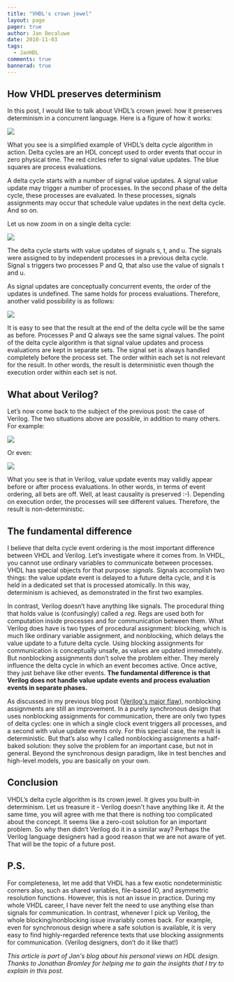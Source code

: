 ```yaml
---
title: "VHDL's crown jewel"
layout: page 
pager: true
author: Jan Decaluwe
date: 2010-11-03
tags: 
  - JanHDL
comments: true
bannerad: true
---
```



## How VHDL preserves determinism

In this post, I would like to talk about VHDL’s crown jewel: how it preserves determinism in a concurrent language. Here is a figure of how it works:

![](/img/opinion/jan/deltavhdl_overview.png)

What you see is a simplified example of VHDL’s delta cycle algorithm in action. Delta cycles are an HDL concept used to order events that occur in zero physical time. The red circles refer to signal value updates. The blue squares are process evaluations.

A delta cycle starts with a number of signal value updates. A signal value update may trigger a number of processes. In the  second phase of the delta cycle, these processes are evaluated. In these processes, signals assignments may occur that schedule value updates in the next delta cycle. And so on.

Let us now zoom in on a single delta cycle:

![](/img/opinion/jan/deltavhdl1.png)

The delta cycle starts with value updates of signals s, t, and u. The signals were assigned to by independent processes in a previous delta cycle. Signal s triggers two processes P and Q, that also use the value of signals t and u.

As signal updates are conceptually concurrent events, the order of the updates is undefined. The same holds for process evaluations. Therefore, another valid possibility is as follows:

![](/img/opinion/jan/deltavhdl2.png)

It is easy to see that the result at the end of the delta cycle will be the same as before. Processes P and Q always see the same signal values. The point of the delta cycle algorithm is that signal value updates and process evaluations are kept in separate sets. The signal set is always handled completely before the process set. The order within each set is not relevant for the result. In other words, the result is deterministic even though the execution order within each set is not.

## What about Verilog?

Let’s now come back to the subject of the previous post: the case of Verilog.  The two situations above are possible, in addition to many others. For example:

![](/img/opinion/jan/deltaverilog1.png)

Or even:

![](/img/opinion/jan/deltaverilog2.png)

What you see is that in Verilog, value update events may validly appear before or after process evaluations. In other words, in terms of event ordering, all bets are off. Well, at least causality is preserved :-). Depending on execution order, the processes will see different values. Therefore, the result is non-deterministic.

## The fundamental difference

I believe that delta cycle event ordering is the most important difference between VHDL and Verilog. Let’s investigate where it comes from. In VHDL, you cannot use ordinary variables to communicate between processes. VHDL has special objects for that purpose: <em>signals</em>. Signals accomplish two things: the value update event is delayed to a future delta cycle, and it is held in a dedicated set that is processed atomically. In this way, determinism is achieved, as demonstrated in the first two examples.

In contrast, Verilog doesn’t have anything like signals.  The procedural thing that holds value is (confusingly) called a <em>reg</em>.  Regs are used both for computation inside processes and for communication between them. What Verilog does have is two types of procedural assignment: blocking, which is much like ordinary variable assignment, and nonblocking, which delays the value update to a future delta cycle. Using blocking assignments for communication is conceptually unsafe, as values are updated immediately. But nonblocking assignments don’t solve the problem either. They merely influence the delta cycle in which an event becomes active. Once active, they just behave like other events. **The fundamental difference is that Verilog does not handle value update events and process evaluation events in separate phases.**

As discussed in my previous blog post ([Verilog's major flaw](/opinion/jan/verilogs-major-flaw)), nonblocking assignments are still an improvement. In a purely synchronous design that uses nonblocking assignments for communication, there are only two types of delta cycles: one in which a single clock event triggers all processes, and a second with value update events only. For this special case, the result is deterministic. But that’s also why I called nonblocking assignments a half-baked solution: they solve the problem for an important case, but not in general. Beyond the synchronous design paradigm, like in test benches and high-level models, you are basically on your own.

## Conclusion

VHDL’s delta cycle algorithm is its crown jewel. It gives you built-in determinism. Let us treasure it - Verilog doesn't have anything like it. At the same time, you will agree with me that there is nothing  too complicated about the concept. It seems like a zero-cost solution for an important problem. So why then didn’t Verilog do it in a similar way? Perhaps the Verilog language designers had a good reason that we are not aware of yet. That will be the topic of a future post.


## P.S.
For completeness, let me add that VHDL has a few exotic nondeterministic corners also, such as shared variables, file-based IO, and asymmetric resolution functions.  However, this is not an issue in practice. During my whole VHDL career, I have never felt the need to use anything else than signals for communication. In contrast, whenever I pick up Verilog, the whole blocking/nonblocking issue invariably comes back. For example, even for synchronous design where a safe solution is available, it is very easy to find highly-regarded reference texts that use blocking assignments for communication. (Verilog designers, don’t do it like that!)

<em>This article is part of Jan's blog about his personal views on HDL design.<br/>
Thanks to Jonathan Bromley for helping me to gain the insights that I try
to explain in this post.</em>